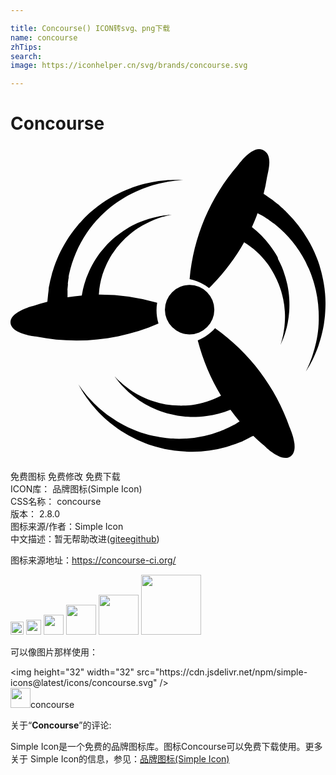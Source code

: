 ```yaml
---

title: Concourse() ICON转svg、png下载
name: concourse
zhTips: 
search: 
image: https://iconhelper.cn/svg/brands/concourse.svg

---
```


# Concourse  <small style="font-size: 60%;font-weight: 100"></small>

<div id="svg" class="svg-wrap">
<svg role="img" xmlns="http://www.w3.org/2000/svg" viewBox="0 0 24 24"><title>Concourse icon</title><path d="M23.9679 11.2451c-.041-.4858-.1227-.9615-.2353-1.4372-.0511-.243-.133-.4758-.1943-.7187l-.1125-.334-.0614-.162-.0716-.1821c-.1739-.4454-.3887-.8705-.6342-1.2855a9.801 9.801 0 00-1.5752-2.0345l-.092-.091-.041-.0507-.0716-.0607c-.0614-.0607-.1227-.1113-.1841-.172-.0614-.0507-.1228-.1114-.1739-.162-.0716-.0608-.133-.1114-.2046-.162l-.1636-.1316-.0819-.0607-.0204-.0202-.0512-.0405-.0102-.0101-.041-.0304c-.1022-.0709-.1943-.1316-.2863-.1923-.1637-.1114-.2864-.2025-.3785-.2632.1023-.3846.1841-.7794.2455-1.1741.1023-.5972.5217-1.832-.3375-2.1863-.8081-.334-1.8617 1.1842-1.8617 1.1842-2.1173 2.4394-3.396 5.4759-3.6823 8.6744.5319.1113 1.0433.3441 1.4729.6781h.0102C16.1838 9.7876 17.084 8.6135 17.8 7.3382c.6854.425 1.2889.9716 1.7696 1.6194l.0716.0911.0716.1114.1432.2226c.0819.1417.174.2733.2455.4252.3171.587.5421 1.2146.6751 1.8623.0614.3037.1023.6074.1228.9211a5.7575 5.7575 0 010 .8401c-.0103.2328-.041.4758-.0819.7086a4.6387 4.6387 0 01-.1125.5465c-.0818.2936-.133.4656-.133.4656s.0716-.162.1944-.4453c.0511-.1417.1227-.324.1841-.5365.0716-.2328.133-.4757.1739-.7085.0511-.2834.092-.577.1125-.8705a7.8611 7.8611 0 000-.9818c-.0204-.3542-.0716-.7085-.1432-1.0526a9.0875 9.0875 0 00-.3069-1.0628c-.0613-.172-.1432-.3543-.225-.5264l-.1125-.2328-.0614-.1214-.0307-.1316c-.1739-.3239-.3784-.6275-.6035-.921-.3887-.5163-.849-.9718-1.3604-1.3766.1534-.3442.3069-.6984.4296-1.0628l.0614.0304.3069.1619.0409.0202.0102.0102c.041.0303-.0614-.0405-.0511-.0304l.0204.0101.0818.0506.174.1114.092.0607.0511.0304.0205.0202h.0102c.0103.0101-.0511-.0405-.0307-.0202l.0103.01c.0613.0507.1227.0912.1943.1418l.2046.1518.0307.0203c-.041-.0304-.0103-.0102-.0205-.0203h.0102l.0103.0101.0511.0405.1023.081a8.8213 8.8213 0 012.2401 2.743l.0716.1417.0716.162.1534.3137c.0819.2025.174.4049.2353.6174.2966.8401.4705 1.7309.5012 2.6216.0102.2125.0102.425.0102.6376 0 .2126-.0204.415-.0306.6073-.0307.3745-.0921.739-.174 1.1134-.0715.3138-.1534.6175-.2557.9211-.0818.2733-.184.5061-.2557.6984-.0818.1923-.1534.334-.1943.4352-.0512.1013-.0716.1519-.0716.1519s.0307-.0506.092-.1417c.0512-.0911.1432-.2328.2455-.415.092-.1822.2148-.4049.3274-.668.133-.2936.2557-.5972.3477-.911.1228-.3644.2148-.7389.2967-1.1235.0409-.2025.0818-.415.1023-.6276a6.8334 6.8334 0 00.0613-.6579c.0307-.4555.0307-.921-.0102-1.3867zm-12.7946.6992a15.3453 15.3453 0 00-4.4414-.625c.0404-.8037.2428-1.5875.5868-2.3118l.0506-.0992.0607-.119.1214-.2283c.0809-.1389.1517-.2778.2529-.4068.3642-.5456.8094-1.0318 1.3152-1.4485.2327-.1984.4856-.377.7487-.5358.2327-.1488.4856-.2778.7385-.3968a7.5772 7.5772 0 01.6576-.268c.2024-.0793.3845-.119.5261-.1587.2934-.0694.4755-.1091.4755-.1091s-.172.01-.4856.0496c-.1517.0198-.344.0397-.5564.0893a8.1925 8.1925 0 00-.7082.1786c-.2732.0893-.5464.1885-.8195.3076-.3035.129-.5868.2877-.86.4563-.3035.1886-.5868.387-.86.6152-.2832.2381-.5462.4861-.789.764-.1215.129-.2429.2877-.3643.4365l-.1517.2083-.0708.1092-.081.119c-.1922.2977-.3743.6152-.516.9426a6.974 6.974 0 00-.5665 1.8454v.0298c-.3642.0297-.7284.0793-1.0927.1389v-.1885-.3969c.0102-.0496-.01.0694-.01.0595V10.972c0-.0298.01-.0596.01-.0993.0102-.0694.0102-.129.0203-.1984 0-.0397.01-.0694.01-.1091v-.0894c0-.0098-.01.0695-.01.0298v-.0099c.01-.0694.0202-.1488.0303-.2282.0101-.0793.0203-.1587.0405-.238v-.0299c-.0101.0497 0 .01-.0101.0199v-.0298l.01-.0595.0203-.129c.253-1.141.7082-2.2323 1.3658-3.1947l.091-.129.1013-.139.2124-.2777c.1417-.1588.2732-.3373.435-.496.597-.645 1.295-1.2105 2.064-1.657a5.9648 5.9648 0 01.5564-.2976c.182-.0993.3743-.1786.5463-.258.344-.1488.698-.2679 1.0522-.377.3035-.0893.6171-.1588.9308-.2183.2832-.0595.526-.0794.7284-.1091.2023-.0199.3642-.0298.4755-.0397h.1619l-.172-.01c-.1113 0-.2732-.0099-.4755-.0099-.2024.01-.4553 0-.7487.0298-.3237.0298-.6475.0695-.9611.129-.3845.0694-.7588.1587-1.123.2778a8.6512 8.6512 0 00-.597.2083c-.2023.0695-.4046.1588-.607.258-.4249.1984-.8296.4167-1.2241.6647-.4047.258-.7892.5557-1.1534.8731-.182.1489-.3642.3374-.5362.506l-.2327.258-.1214.129-.1214.1488c-.3035.3572-.5868.7441-.8296 1.141-.4451.7143-.7992 1.4882-1.042 2.2919l-.0405.119-.0202.0596-.0203.0893-.0607.238c-.0202.0794-.0405.1489-.0607.2283-.0202.0893-.0303.1686-.0506.248-.01.0695-.0303.139-.0404.1984-.0102.0298-.0102.0596-.0203.0993v.0298l-.01.0594v.0596c-.0102.119-.0203.2282-.0406.3373-.0303.3076-.0505.506-.0607.5953-.354.0893-.7082.1984-1.0521.3175 0 0-1.8515.4266-1.7503 1.3196.1012.8433 1.9223 1.012 1.9223 1.012 3.1464.635 6.4142.2877 9.3482-.9922-.1518-.516-.1923-1.0517-.1012-1.5775zm4.411 1.938c-.3645.4088-.81.7255-1.3162.9299v.0102c.3848 1.4816.982 2.8916 1.7718 4.1995-.6986.3678-1.4478.613-2.2274.7152l-.1113.0102-.1317.0103-.2632.0204c-.162 0-.324.0102-.486 0-.6682-.0102-1.3262-.1226-1.954-.3372-.2936-.092-.5872-.2146-.8605-.3474-.2531-.1226-.4961-.2554-.729-.4087-.2025-.1328-.3948-.2657-.577-.419-.1722-.1328-.3038-.2656-.4253-.3678-.2227-.2145-.3442-.3474-.3442-.3474s.1012.143.2936.3883c.1012.1226.2227.2657.3746.419.1721.1839.3442.3473.5366.5108.2227.1942.4556.3679.6986.5313.2733.184.5568.3474.8504.4905.3139.1533.648.286.982.3985.3544.1124.7088.1941 1.0733.2554.1822.0307.3746.0511.567.0716l.2631.0204.1317.0102h.1518c.3645 0 .729-.0204 1.0935-.0715.6175-.0818 1.225-.2452 1.8122-.4802.2227.3065.4556.6028.6986.8889-.0101.0102-.0203.0102-.0304.0204l-.2936.184-.0405.0204-.0101.0102c-.0506.0204.0607-.0306.0506-.0204h-.0101l-.0203.0102c-.0303.0102-.0607.0306-.091.0409l-.1823.092-.1013.051-.0506.0307-.0202.0102h-.0102c-.01 0 .0608-.0307.0304-.0102l-.0101.0102-.2126.092c-.0709.0306-.1519.0612-.2228.1021l-.0303.0102c.0506-.0204.0101 0 .0202-.0102h-.0101l-.0101.0102-.0608.0205-.1215.051a8.7816 8.7816 0 01-3.4827.5927l-.1519-.0102-.1721-.0102-.3544-.0307c-.2126-.0307-.4353-.051-.658-.1022-.8809-.1635-1.7313-.4496-2.5311-.8685-.1924-.1022-.3746-.2043-.5569-.3065-.1822-.1022-.3442-.2248-.5163-.3372-.3037-.2146-.6075-.4496-.8808-.6948-.243-.2146-.4657-.4394-.6784-.6744-.2024-.2043-.3442-.4087-.4758-.5722-.1316-.1635-.2126-.2963-.2835-.3883l-.1012-.143s.0303.051.081.143c.0607.092.1316.2453.243.419.1113.1737.243.3882.4252.6233.1923.2656.405.521.6176.756.2632.2862.5365.562.8302.8073.162.1328.324.2759.496.3985.1722.1328.3544.2656.5468.3882a11.06 11.06 0 001.225.6846c.4455.2044.901.378 1.3668.511.2328.0714.486.1225.729.1838l.3442.0613.172.0307.1924.0307c.4759.0613.9517.092 1.4276.092.8605-.0103 1.711-.133 2.5412-.3577l.1215-.0307.0607-.0204.0911-.0307c.081-.0306.162-.051.2329-.0817l.2227-.0715.243-.092c.0709-.0306.1316-.051.1924-.0715.0304-.0102.0607-.0204.0911-.0409l.0203-.0102h.01l.0608-.0306.0101-.0103.0405-.0204.3038-.1533c.162-.0817.2835-.143.3847-.1839.2632.2555.5265.5007.81.7255 0 0 1.3262 1.3794 2.0552.8174.6884-.5313-.1013-2.207-.1013-2.207-1.0529-3.0245-3.0474-5.6811-5.6797-7.5407zm-.0549-1.4117a1.8824 1.8824 0 01-1.8823 1.8823 1.8824 1.8824 0 01-1.8824-1.8823 1.8824 1.8824 0 011.8824-1.8824 1.8824 1.8824 0 011.8823 1.8824Z"/></svg>
</div>
<detail full-name='concourse'></detail>

<div class="detail-page">
<p>
<span><span class="badge-success badge">免费图标</span> <span class="badge-success badge">免费修改</span>  <span class="badge-success badge">免费下载</span> </span>
<br/>
<span>
ICON库：
<span class="badge-secondary badge">品牌图标(Simple Icon)</span> 
</span>
<br/>
<span>
CSS名称：
<span class="badge-secondary badge">concourse</span> 
</span>

<br/>
<span>
版本：
<span class="badge-secondary badge">2.8.0</span> 
</span>
<br/>
<span>图标来源/作者：<span class="badge-light badge">Simple Icon</span></span> 
<br/>
<span class="zh-detail">中文描述：暂无<span class="help-link"><span>帮助改进</span>(<a href="https://gitee.com/liuwave/icon-helper/edit/master/json/brands/concourse.json" target="_blank" rel="noopener noreferrer">gitee</a><a href="https://github.com/liuwave/icon-helper/edit/master/json/brands/concourse.json" target="_blank" rel="noopener noreferrer">github</a></span>)</span><br/>
</p>
</div><div class="description description alert alert-light"><p>图标来源地址：<a href="https://concourse-ci.org/" target="_blank" rel="noopener noreferrer">https://concourse-ci.org/</a></p></div>
<div class="alert alert-dark">
<img height="21" width="21" src="https://cdn.jsdelivr.net/npm/simple-icons@latest/icons/concourse.svg" />
<img height="24" width="24" src="https://cdn.jsdelivr.net/npm/simple-icons@latest/icons/concourse.svg" />
<img height="32" width="32" src="https://cdn.jsdelivr.net/npm/simple-icons@latest/icons/concourse.svg" />
<img height="48" width="48" src="https://cdn.jsdelivr.net/npm/simple-icons@latest/icons/concourse.svg" />
<img height="64" width="64" src="https://cdn.jsdelivr.net/npm/simple-icons@latest/icons/concourse.svg" />
<img height="96" width="96" src="https://cdn.jsdelivr.net/npm/simple-icons@latest/icons/concourse.svg" />

</div>
<div>
  <p>可以像图片那样使用：    
  </p>
  <div class="alert alert-primary" style="font-size: 14px">
    &lt;img height="32" width="32" src="https://cdn.jsdelivr.net/npm/simple-icons@latest/icons/concourse.svg" /&gt;
    <copy-btn content='<img height="32" width="32" src="https://cdn.jsdelivr.net/npm/simple-icons@latest/icons/concourse.svg" />'></copy-btn>
  </div>
  <div class="alert alert-secondary">
    <img height="32" width="32" src="https://cdn.jsdelivr.net/npm/simple-icons@latest/icons/concourse.svg" />concourse
    <copy-btn content="concourse" btn-title="复制图标名称"></copy-btn>
  </div>
</div>
<div class="icon-detail__container">
<p>关于“<b>Concourse</b>”的评论:</p>
</div>
<Vssue title="关于“Concourse”的评论" />
<div><p>Simple Icon是一个免费的品牌图标库。图标Concourse可以免费下载使用。更多关于  Simple Icon的信息，参见：<a target="_blank" href="https://iconhelper.cn/brands.html">品牌图标(Simple Icon)</a>
</p></div>
